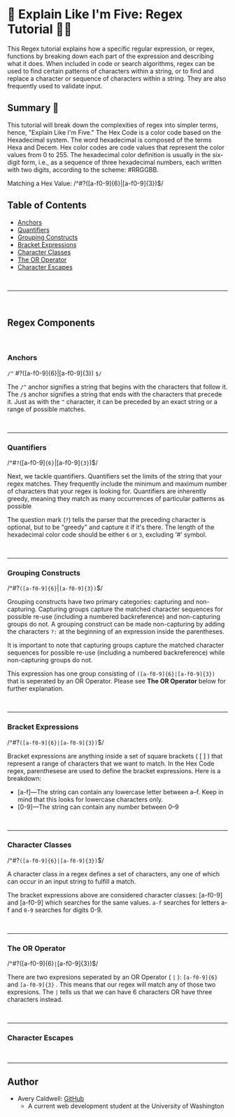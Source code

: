 # 🧠 Explain Like I'm Five: Regex Tutorial 📑📌

This Regex tutorial explains how a specific regular expression, or regex, functions by breaking down each part of the expression and describing what it does. When included in code or search algorithms, regex can be used to find certain patterns of characters within a string, or to find and replace a character or sequence of characters within a string. They are also frequently used to validate input.

## Summary 📃

<!-- Briefly summarize the regex you will be describing and what you will explain.  -->

This tutorial will break down the complexities of regex into simpler terms, hence, "Explain Like I'm Five." The Hex Code is a color code based on the Hexadecimal system. The word hexadecimal is composed of the terms Hexa and Decem. Hex color codes are code values that represent the color values from 0 to 255. The hexadecimal color definition is usually in the six-digit form, i.e., as a sequence of three hexadecimal numbers, each written with two digits, according to the scheme: #RRGGBB. 

Matching a Hex Value: /^#?([a-f0-9]{6}|[a-f0-9]{3})$/



## Table of Contents

- [Anchors](#anchors)
- [Quantifiers](#quantifiers)
- [Grouping Constructs](#grouping-constructs)
- [Bracket Expressions](#bracket-expressions)
- [Character Classes](#character-classes)
- [The OR Operator](#the-or-operator)
- [Character Escapes](#character-escapes)

<br>
<hr>
<br>

## Regex Components

<br>

### Anchors

`/^` #?([a-f0-9]{6}|[a-f0-9]{3}) `$/`


The ` /^ ` anchor signifies a string that begins with the characters that follow it. The `/$` anchor signifies a string that ends with the characters that precede it. Just as with the `^` character, it can be preceded by an exact string or a range of possible matches.

<br>
<hr>

### Quantifiers

/^#`?`([a-f0-9]`{6}`|[a-f0-9]`{3}`)$/

Next, we tackle quantifiers. Quantifiers set the limits of the string that your regex matches. They frequently include the minimum and maximum number of characters that your regex is looking for. Quantifiers are inherently greedy, meaning they match as many occurrences of particular patterns as possible

 The question mark (`?`) tells the parser that the preceding character is optional, but to be "greedy" and capture it if it's there. The length of the hexadecimal color code should be either `6` or `3`, excluding ‘#’ symbol.

<br>
<hr>

### Grouping Constructs

/^#?`([a-f0-9]{6}`|`[a-f0-9]{3})`$/

Grouping constructs have two primary categories: capturing and non-capturing. Capturing groups capture the matched character sequences for possible re-use (including a numbered backreference) and non-capturing groups do not. A grouping construct can be made non-capturing by adding the characters `?:` at the beginning of an expression inside the parentheses.

It is important to note that capturing groups capture the matched character sequences for possible re-use (including a numbered backreference) while non-capturing groups do not. 

This expression has one group consisting of `([a-f0-9]{6}|[a-f0-9]{3})` that is seperated by an OR Operator. Please see __The OR Operator__ below for further explanation.

<br>
<hr>

### Bracket Expressions

/^#?`([a-f0-9]{6}|[a-f0-9]{3})`$/

Bracket expressions are anything inside a set of square brackets ( [ ] ) that represent a range of characters that we want to match. In the Hex Code regex, parenthesese are used to define the bracket expressions. Here is a breakdown:

- [a-f]—The string can contain any lowercase letter between a–f. Keep in mind that this looks for lowercase characters only.
- [0-9]—The string can contain any number between 0–9 

<br>
<hr>

### Character Classes

/^#?`([a-f0-9]{6}|[a-f0-9]{3})`$/

A character class in a regex defines a set of characters, any one of which can occur in an input string to fulfill a match.

The bracket expressions above are considered character classes: [a-f0-9] and [a-f0-9] which searches for the same values. `a-f` searches for letters a-f and `0-9` searches for digits 0-9.

<br>
<hr>

### The OR Operator

 /^#?([a-f0-9]{6}`|`[a-f0-9]{3})$/

 There are two expresions seperated by an OR Operator ( `|` ): `[a-f0-9]{6}` and `[a-f0-9]{3}` . This means that our regex will match any of those two expresions. The `|` tells us that we can have 6 characters OR have three characters instead.

<br>
<hr>


### Character Escapes

<br>
<hr>

## Author

- Avery Caldwell: [GitHub](https://github.com/AveryCaldwell)
    - A current web development student at the University of Washington

